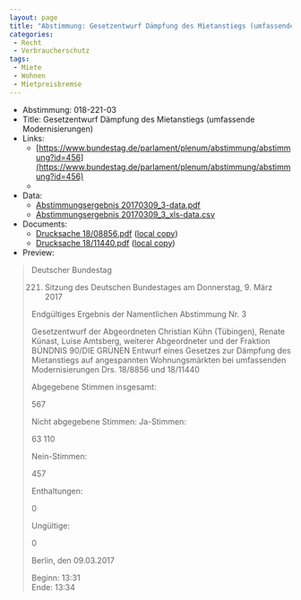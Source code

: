 ```yaml
---
layout: page
title: "Abstimmung: Gesetzentwurf Dämpfung des Mietanstiegs (umfassende Modernisierungen)"
categories:
 - Recht
 - Verbraucherschutz
tags:
 - Miete
 - Wohnen
 - Mietpreisbremse
---
```


* Abstimmung: 018-221-03
* Title: Gesetzentwurf Dämpfung des Mietanstiegs (umfassende Modernisierungen)
* Links: 
    * [https://www.bundestag.de/parlament/plenum/abstimmung/abstimmung?id=456](https://www.bundestag.de/parlament/plenum/abstimmung/abstimmung?id=456)
    * 
* Data: 
    * [Abstimmungsergebnis 20170309_3-data.pdf](/res/abstimmungsliste/20170309_3-data.pdf)
    * [Abstimmungsergebnis 20170309_3_xls-data.csv](/res/abstimmungsliste/analyses/20170309_3_xls-data.csv)
* Documents: 
    * [Drucksache 18/08856.pdf](http://dip21.bundestag.de/dip21/btd/18/088/1808856.pdf) ([local copy](/res/abstimmungsdaten/018-221-03/1808856.pdf))
    * [Drucksache 18/11440.pdf](http://dip21.bundestag.de/dip21/btd/18/114/1811440.pdf) ([local copy](/res/abstimmungsdaten/018-221-03/1811440.pdf))
* Preview: 
> Deutscher Bundestag
> 
> 221. Sitzung des Deutschen Bundestages
> am Donnerstag, 9. März 2017
> 
> Endgültiges Ergebnis der Namentlichen Abstimmung Nr. 3
> 
> Gesetzentwurf der Abgeordneten Christian Kühn (Tübingen), Renate Künast, Luise
> Amtsberg, weiterer Abgeordneter und der Fraktion BÜNDNIS 90/DIE GRÜNEN
> Entwurf eines Gesetzes zur Dämpfung des Mietanstiegs auf angespannten
> Wohnungsmärkten bei umfassenden Modernisierungen
> Drs. 18/8856 und 18/11440
> 
> Abgegebene Stimmen insgesamt:
> 
> 567
> 
> Nicht abgegebene Stimmen:
> Ja-Stimmen:
> 
> 63
> 110
> 
> Nein-Stimmen:
> 
> 457
> 
> Enthaltungen:
> 
> 0
> 
> Ungültige:
> 
> 0
> 
> Berlin, den 09.03.2017
> 
> Beginn: 13:31  
> Ende: 13:34
